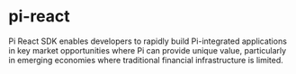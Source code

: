 # pi-react
Pi React SDK enables developers to rapidly build Pi-integrated applications in key market opportunities where Pi can provide unique value, particularly in emerging economies where traditional financial infrastructure is limited.
